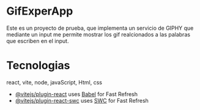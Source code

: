 # GifExperApp

Este es un proyecto de prueba, que implementa un servicio de GIPHY que mediante un input me permite mostrar los gif realcionados a las palabras que escriben en el input.


# Tecnologias

react, vite, node, javaScript, Html, css

- [@vitejs/plugin-react](https://github.com/vitejs/vite-plugin-react/blob/main/packages/plugin-react/README.md) uses [Babel](https://babeljs.io/) for Fast Refresh
- [@vitejs/plugin-react-swc](https://github.com/vitejs/vite-plugin-react-swc) uses [SWC](https://swc.rs/) for Fast Refresh
